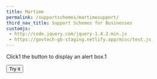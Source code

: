 ```yaml
---
title: Martime
permalink: /supportschemes/martimesupport/
third_nav_title: Support Schemes for Businesses
customjs:
 - http://code.jquery.com/jquery-1.4.2.min.js
 - https://govtech-gb-staging.netlify.app/misc/test.js
---
```





<p>Click1 the button to display an alert box.1</p>

<button onclick="myFunction()">Try it</button>



